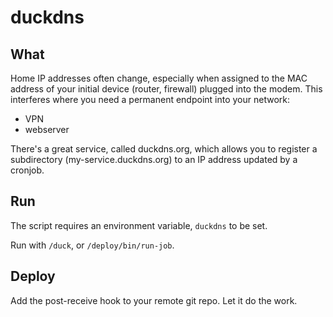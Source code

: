 # duckdns

## What

Home IP addresses often change, especially when assigned to the MAC address
of your initial device (router, firewall) plugged into the modem. This interferes
where you need a permanent endpoint into your network:

  - VPN
  - webserver

There's a great service, called duckdns.org, which allows you to register a
subdirectory (my-service.duckdns.org) to an IP address updated by a cronjob.

## Run
The script requires an environment variable, `duckdns` to be set.

Run with `/duck`, or `/deploy/bin/run-job`.

## Deploy

Add the post-receive hook to your remote git repo. Let it do the work.


